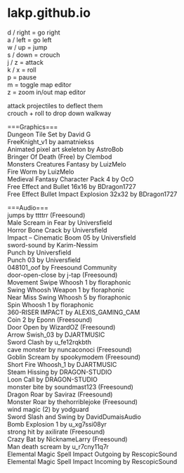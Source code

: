 # lakp.github.io<br/>
d / right = go right<br/>
a / left = go left<br/>
w / up = jump<br/>
s / down = crouch<br/>
j / z = attack<br/>
k / x = roll<br/>
p = pause<br/>
m = toggle map editor<br/>
z = zoom in/out map editor<br/>

attack projectiles to deflect them<br/>
crouch + roll to drop down walkway<br/>

===Graphics===<br/>
Dungeon Tile Set by David G<br/>
FreeKnight_v1 by aamatniekss<br/>
Animated pixel art skeleton by AstroBob<br/>
Bringer Of Death (Free) by Clembod<br/>
Monsters Creatures Fantasy by LuizMelo<br/>
Fire Worm by LuizMelo<br/>
Medieval Fantasy Character Pack 4 by OcO<br/>
Free Effect and Bullet 16x16 by BDragon1727<br/>
Free Effect Bullet Impact Explosion 32x32 by  BDragon1727<br/>

===Audio===<br/>
jumps by ttttrr (Freesound)<br/>
Male Scream in Fear by Universfield<br/>
Horror Bone Crack by Universfield<br/>
Impact – Cinematic Boom 05 by Universfield<br/>
sword-sound by Karim-Nessim<br/>
Punch by Universfield<br/>
Punch 03 by Universfield<br/>
048101_oof by Freesound Community<br/>
door-open-close by j-tap (Freesound)<br/>
Movement Swipe Whoosh 1 by floraphonic<br/>
Swing Whoosh Weapon 1 by floraphonic<br/>
Near Miss Swing Whoosh 5 by floraphonic<br/>
Spin Whoosh 1 by floraphonic<br/>
360-RISER IMPACT by ALEXIS_GAMING_CAM<br/>
Coin 2 by Eponn (Freesound)<br/>
Door Open by WizardOZ (Freesound)<br/>
Arrow Swish_03 by DJARTMUSIC<br/>
Sword Clash by u_fe12rqkbth<br/>
cave monster by nuncaconoci (Freesound)<br/>
Goblin Scream by spookymodem (Freesound)<br/>
Short Fire Whoosh_1 by DJARTMUSIC<br/>
Steam Hissing by DRAGON-STUDIO<br/>
Loon Call by DRAGON-STUDIO<br/>
monster bite by soundmast123 (Freesound)<br/>
Dragon Roar by Saviraz (Freesound)<br/>
Monster Roar by thehorriblejoke (Freesound)<br/>
wind magic (2) by yodguard<br/>
Sword Slash and Swing by DavidDumaisAudio<br/>
Bomb Explosion 1 by u_xg7ssi08yr<br/>
strong hit by axilirate (Freesound)<br/>
Crazy Bat by NicknameLarry (Freesound)<br/>
Man death scream by u_r7cny11q7r<br/>
Elemental Magic Spell Impact Outgoing by RescopicSound<br/>
Elemental Magic Spell Impact Incoming by RescopicSound<br/>
